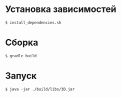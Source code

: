 # Установка зависимостей
    $ install_dependencies.sh
# Сборка
    $ gradle build
# Запуск
    $ java -jar ./build/libs/3D.jar

